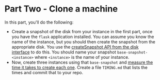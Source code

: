 # Part Two - Clone a machine

In this part, you'll do the following:

* Create a snapshot of the disk from your instance in the first part, once you have the `flask` application installed. You can assume you know the name of the instance, but you should then create the snapshot from the appropriate disk. You use the [createSnapshot API from the disk interface](https://cloud.google.com/compute/docs/reference/rest/v1/disks/createSnapshot) to do this. You should name your snapshot `base-snapshot-<instance>` where `<instance>` is the name of your instance.
* Now, create three instances using that `base-snapshot` and [measure the time it takes to create each one](https://stackoverflow.com/questions/1557571/how-do-i-get-time-of-a-python-programs-execution). Create a file `TIMING.md` that lists the times and commit that to your repo.